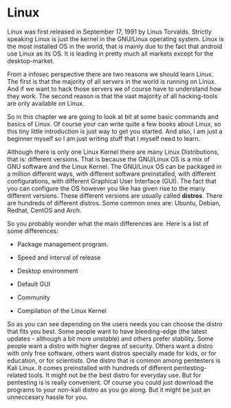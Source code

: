 # Linux

Linux was first released in September 17, 1991 by Linus Torvalds. Strictly speaking Linux is just the kernel in the GNU/Linux operating system. Linux is the most installed OS in the world, that is mainly due to the fact that android use Linux as its OS. It is leading in pretty much all markets except for the desktop-market.

From a infosec perspective there are two reasons we should learn Linux. The first is that the majority of all servers in the world is running on Linux. And if we want to hack those servers we of course have to understand how they work. The second reason is that the vast majority of all hacking-tools are only available on Linux.

So in this chapter we are going to look at bit at some basic commands and basics of Linux. Of course your can write quite a few books about Linux, so this tiny little introduction is just way to get you started. And also, I am just a beginner myself so I am just writing stuff that I myself need to learn.

Although there is only one Linux Kernel there are many Linux Distributions, that is: different versions. That is because the GNU/Linux OS is a mix of GNU software and the Linux Kernel. The GNU/Linux OS can be packaged in a million different ways, with different software preinstalled, with different configurations, with different Graphical User Interface \(GUI\). The fact that you can configure the OS however you like has given rise to the many different versions. These different versions are usually called **distros**. There are hundreds of different distros. Some common ones are: Ubuntu, Debian, Redhat, CentOS and Arch.

So you probably wonder what the main differences are. Here is a list of some differences:

* Package management program.

* Speed and interval of release
* Desktop environment
* Default GUI
* Community
* Compilation of the Linux Kernel



So as you can see depending on the users needs you can choose the distro that fits you best. Some people want to have bleeding-edge \(the latest updates - although a bit more unstable\) and others prefer stability. Some people want a distro with higher degree of security. Others want a distro with only free software, others want distros specially made for kids, or for education, or for scientists. One distro that is common among pentesters is Kali Linux. It comes preinstalled with hundreds of different pentesting-related tools. It might not be the best distro for everyday use. But for pentesting is is really convenient. Of course you could just download the programs to your non-kali distro as you go along. But it might be just an unneccesary hassle for you.



